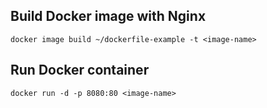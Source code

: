 
## Build Docker image with Nginx

    docker image build ~/dockerfile-example -t <image-name>


## Run Docker container

    docker run -d -p 8080:80 <image-name>
